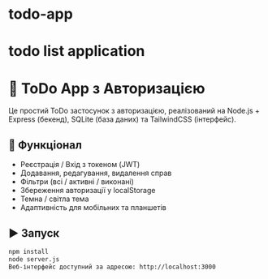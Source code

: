 # todo-app
todo list application
=======
# 📝 ToDo App з Авторизацією

Це простий ToDo застосунок з авторизацією, реалізований на Node.js + Express (бекенд), SQLite (база даних) та TailwindCSS (інтерфейс).

## 🔧 Функціонал

- Реєстрація / Вхід з токеном (JWT)
- Додавання, редагування, видалення справ
- Фільтри (всі / активні / виконані)
- Збереження авторизації у localStorage
- Темна / світла тема
- Адаптивність для мобільних та планшетів

## ▶️ Запуск

```bash
npm install
node server.js
Веб-інтерфейс доступний за адресою: http://localhost:3000


